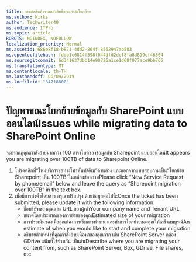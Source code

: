 ```yaml
---
title: การตัดสินค้าจากคลังสิทธิ์ขณะกำลังโยกย้าย
ms.author: kirks
author: Techwriter40
ms.audience: ITPro
ms.topic: article
ROBOTS: NOINDEX, NOFOLLOW
localization_priority: Normal
ms.assetid: 686e8f18-b871-4dd2-864f-8562947ab583
ms.openlocfilehash: fddb1c6814f598f044dfd2dcf8fa8d899cf46504
ms.sourcegitcommit: 6d341637dbb14e90726a1ce1d68f077ace9bb765
ms.translationtype: MT
ms.contentlocale: th-TH
ms.lasthandoff: 06/04/2019
ms.locfileid: "34718800"
---
```

# <a name="issues-while-migrating-data-to-sharepoint-online"></a><span data-ttu-id="3c213-102">ปัญหาขณะโยกย้ายข้อมูลกับ SharePoint แบบออนไลน์</span><span class="sxs-lookup"><span data-stu-id="3c213-102">Issues while migrating data to SharePoint Online</span></span>

<p><span data-ttu-id="3c213-103">จะปรากฏคุณกำลังย้ายมากกว่า 100 เทราไบต์ของข้อมูลกับ Sharepoint แบบออนไลน์</span><span class="sxs-lookup"><span data-stu-id="3c213-103">It appears you are migrating over 100TB of data to Sharepoint Online.</span></span></p> <ol> <li><span data-ttu-id="3c213-104">โปรดคลิกที่&ldquo;ใหม่บริการขอทางโทรศัพท์/อีเม&rdquo;ด้านล่าง และออกจากแบบสอบถามเป็น&ldquo;โยกย้าย Sharepoint เกิน 100TB&rdquo;ในกล่องข้อความ</span><span class="sxs-lookup"><span data-stu-id="3c213-104">Please click &ldquo;New Service Request by phone/email&rdquo; below and leave the query as &ldquo;Sharepoint migration over 100TB&rdquo; in the text box.</span></span></li> <li><span data-ttu-id="3c213-105">เมื่อมีการส่งตั๋วโดยสาร กรุณาปรับปรุง ด้วยข้อมูลต่อไปนี้:</span><span class="sxs-lookup"><span data-stu-id="3c213-105">Once the ticket has been submitted, please update it with the following information:</span></span> <ul> <li><span data-ttu-id="3c213-106">ชื่อบริษัทของคุณและ URL ของผู้เช่า</span><span class="sxs-lookup"><span data-stu-id="3c213-106">Your company name and Tenant URL</span></span></li> <li><span data-ttu-id="3c213-107">ขนาดโดยประมาณของการย้ายของคุณ</span><span class="sxs-lookup"><span data-stu-id="3c213-107">Estimated size of your migration</span></span></li> <li><span data-ttu-id="3c213-108">การประเมินของเมื่อคุณต้องการเริ่มการทำงาน และทำการโยกย้ายของคุณให้เสร็จสมบูรณ์</span><span class="sxs-lookup"><span data-stu-id="3c213-108">An estimate of when you would like to start and complete your migration</span></span></li> <li><span data-ttu-id="3c213-109">อธิบายตำแหน่งที่คุณกำลังย้ายเนื้อหาของคุณจาก เช่น SharePoint Server กล่อง GDrive แฟ้มที่ใช้ร่วมกัน เป็นต้น</span><span class="sxs-lookup"><span data-stu-id="3c213-109">Describe where you are migrating your content from, such as SharePoint Server, Box, GDrive, File shares, etc.</span></span></li> </ul> </li> </ol>


  

